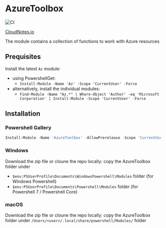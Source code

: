 # AzureToolbox

![CI](https://github.com/carlocardella/AzureToolbox/workflows/CI/badge.svg)

[CloudNotes.io](https://www.cloudnotes.io)

The module contains a collection of functions to work with Azure resources

## Prequisites

Install the latest `Az` module:

- using PowershellGet:
  - `Install-Module -Name 'Az' -Scope 'CurrentUser' -Force`
- alternatively, install the individual modules:
  - `Find-Module -Name "Az.*" | Where-Object 'Author' -eq 'Microsoft Corporation' | Install-Module -Scope 'CurrentUser' -Force`

## Installation

### Powershell Gallery

```powershell
Install-Module -Name 'AzureToolbox' -AllowPrerelease -Scope 'CurrentUser'
```

### Windows

Download the zip file or cloune the repo locally: copy the AzureToolbox folder under

- `$env:PSUserProfile\Documents\WindowsPowershell\Modules` folder (for Windows Powershell)
- `$env:PSUserProfile\Documents\Powershell\Modules` folder (for Powershell 7 / Powershell Core)

### macOS

Download the zip file or cloune the repo locally: copy the AzureToolbox folder under `/Users/<user>/.local/share/powershell/Modules/` folder
